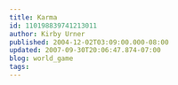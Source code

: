 ```yaml
---
title: Karma
id: 110198839741213011
author: Kirby Urner
published: 2004-12-02T03:09:00.000-08:00
updated: 2007-09-30T20:06:47.874-07:00
blog: world_game
tags: 
---
```


